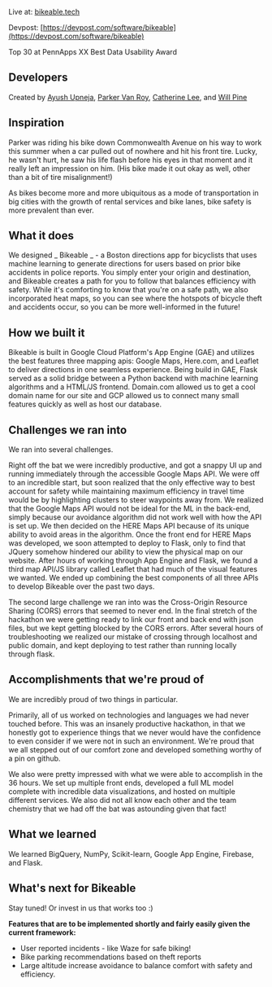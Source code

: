 Live at: [bikeable.tech](bikeable.tech)

Devpost: [https://devpost.com/software/bikeable](https://devpost.com/software/bikeable)

Top 30 at PennApps XX
Best Data Usability Award

## Developers

Created by [Ayush Upneja](upneja.me), [Parker Van Roy](https://www.linkedin.com/in/parkervr/), [Catherine Lee](https://github.com/catherinelee274), and [Will Pine](https://github.com/wpine215)



## Inspiration

Parker was riding his bike down Commonwealth Avenue on his way to work this summer when a car pulled out of nowhere and hit his front tire. Lucky, he wasn't hurt, he saw his life flash before his eyes in that moment and it really left an impression on him. (His bike made it out okay as well, other than a bit of tire misalignment!)

As bikes become more and more ubiquitous as a mode of transportation in big cities with the growth of rental services and bike lanes, bike safety is more prevalent than ever.


## What it does

We designed _ Bikeable _ - a Boston directions app for bicyclists that uses machine learning to generate directions for users based on prior bike accidents in police reports. You simply enter your origin and destination, and Bikeable creates a path for you to follow that balances efficiency with safety. While it's comforting to know that you're on a safe path, we also incorporated heat maps, so you can see where the hotspots of bicycle theft and accidents occur, so you can be more well-informed in the future! 


## How we built it

Bikeable is built in Google Cloud Platform's App Engine (GAE) and utilizes the best features three mapping apis: Google Maps, Here.com, and Leaflet to deliver directions in one seamless experience. Being build in GAE, Flask served as a solid bridge between a Python backend with machine learning algorithms and a HTML/JS frontend. Domain.com allowed us to get a cool domain name for our site and GCP allowed us to connect many small features quickly as well as host our database.

## Challenges we ran into

We ran into several challenges.

Right off the bat we were incredibly productive, and got a snappy UI up and running immediately through the accessible Google Maps API. We were off to an incredible start, but soon realized that the only effective way to best account for safety while maintaining maximum efficiency in travel time would be by highlighting clusters to steer waypoints away from. We realized that the Google Maps API would not be ideal for the ML in the back-end, simply because our avoidance algorithm did not work well with how the API is set up. We then decided on the HERE Maps API because of its unique ability to avoid areas in the algorithm. Once the front end for HERE Maps was developed, we soon attempted to deploy to Flask, only to find that JQuery somehow hindered our ability to view the physical map on our website. After hours of working through App Engine and Flask, we found a third map API/JS library called Leaflet that had much of the visual features we wanted. We ended up combining the best components of all three APIs to develop Bikeable over the past two days.

The second large challenge we ran into was the Cross-Origin Resource Sharing (CORS) errors that seemed to never end. In the final stretch of the hackathon we were getting ready to link our front and back end with json files, but we kept getting blocked by the CORS errors. After several hours of troubleshooting we realized our mistake of crossing through localhost and public domain, and kept deploying to test rather than running locally through flask.


## Accomplishments that we're proud of

We are incredibly proud of two things in particular.

Primarily, all of us worked on technologies and languages we had never touched before. This was an insanely productive hackathon, in that we honestly got to experience things that we never would have the confidence to even consider if we were not in such an environment. We're proud that we all stepped out of our comfort zone and developed something worthy of a pin on github.

We also were pretty impressed with what we were able to accomplish in the 36 hours. We set up multiple front ends, developed a full ML model complete with incredible data visualizations, and hosted on multiple different services. We also did not all know each other and the team chemistry that we had off the bat was astounding given that fact!


## What we learned

We learned BigQuery, NumPy, Scikit-learn, Google App Engine, Firebase, and Flask.


## What's next for Bikeable

Stay tuned! Or invest in us that works too :)

**Features that are to be implemented shortly and fairly easily given the current framework:**

- User reported incidents - like Waze for safe biking!
- Bike parking recommendations based on theft reports
- Large altitude increase avoidance to balance comfort with safety and efficiency.
